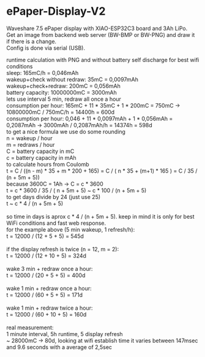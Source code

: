# ePaper-Display-V2
Waveshare 7.5 ePaper display with XIAO-ESP32C3 board and 3Ah LiPo.<br>
Get an image from backend web server (BW-BMP or BW-PNG) and draw it if there is a change.<br>
Config is done via serial (USB).<br>
<p>
runtime calculation with PNG and without battery self discharge for best wifi conditions<br>
 sleep: 165mC/h = 0,046mAh<br>
 wakeup+check without redraw: 35mC = 0,0097mAh<br>
 wakeup+check+redraw: 200mC = 0,056mAh<br>
 battery capacity: 10000000mC = 3000mAh<br>
 lets use interval 5 min, redraw all once a hour<br>
 consumption per hour: 165mC + 11 * 35mC + 1 * 200mC = 750mC -> 10800000mC / 750mC/h = 14400h = 600d<br>
 consumption per hour: 0,046 + 11 * 0,0097mAh + 1 * 0,056mAh = 0,2087mAh -> 3000mAh / 0,2087mAh/h = 14374h = 598d<br>
 to get a nice formula we use do some rounding<br>
  n = wakeup / hour<br>
  m = redraws / hour<br>
  C = battery capacity in mC<br>
  c = battery capacity in mAh<br>
 to calculate hours from Coulomb<br>
 t = C / ((n - m) * 35 + m * 200 + 165) = C / ( n * 35 + (m+1) * 165 ) = C / 35 / (n + 5m + 5))<br>
  because 3600C = 1Ah -> C = c * 3600<br>
 t = c * 3600 / 35 / ( n + 5m + 5) ~ c * 100 / (n + 5m + 5)<br>
 to get days divide by 24 (just use 25)<br>
 t ~ c * 4 / (n + 5m + 5)<br>
 <br>
 so time in days is aprox c * 4 / (n + 5m + 5). keep in mind it is only for best WiFi conditions and fast web response.<br>
 for the example above (5 min wakeup, 1 refresh/h):<br>
 t = 12000 / (12 + 5 + 5) = 545d<br>
 <br>
 if the display refresh is twice (n = 12, m = 2):<br>
 t = 12000 / (12 + 10 + 5) = 324d<br>
 <br>
 wake 3 min + redraw once a hour:<br>
 t = 12000 / (20 + 5 + 5) = 400d<br>
<br>
wake 1 min + redraw once a hour:<br>
 t = 12000 / (60 + 5 + 5) = 171d<br>
 <br>
 wake 1 min + redraw twice a hour:<br>
 t = 12000 / (60 + 10 + 5) = 160d<br>
<br>
real measurement:<br>
 1 minute interval, 5h runtime, 5 display refresh<br>
  ~ 28000mC -> 80d, looking at wifi establish time it varies between 147msec and 9.6 seconds with a average of 2,5sec
